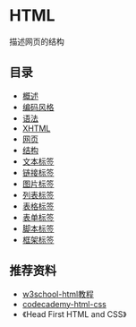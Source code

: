 # HTML

描述网页的结构

## 目录

* [概述](overview.md)
* [编码风格](convention.md)
* [语法](grammar.md)
* [XHTML](xhtml.md)
* [网页](webpage.md)
* [结构](structure.md)
* [文本标签](text.md)
* [链接标签](link.md)
* [图片标签](image.md)
* [列表标签](list.md)
* [表格标签](table.md)
* [表单标签](form.md)
* [脚本标签](script.md)
* [框架标签](frame.md)

## 推荐资料

* [w3school-html教程](http://www.w3school.com.cn/web/web_html.asp)
* [codecademy-html-css](https://www.codecademy.com/learn/learn-html-css)
* 《Head First HTML and CSS》
